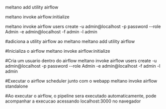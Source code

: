 






meltano add utility airflow

meltano invoke airflow:initialize

meltano invoke airflow users create -u admin@localhost -p password --role Admin -e admin@localhost -f admin -l admin


#adiciona a utility airflow ao meltano
meltano add utility airflow

#Inicializa o airflow
meltano invoke airflow:initialize

#Cria um usuario dentro do airflow
meltano invoke airflow users create -u admin@localhost -p password --role Admin -e admin@localhost -f admin -l admin

#Executar o airflow scheduler junto com o webapp
meltano invoke airflow standalone


#Ao executar o airflow, o pipeline sera executado automaticamente, pode acompanhar a execucao acessando localhost:3000 no navegador